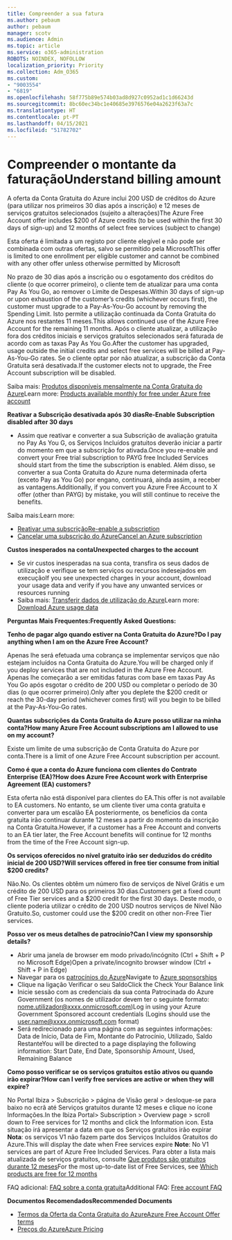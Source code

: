 ```yaml
---
title: Compreender a sua fatura
ms.author: pebaum
author: pebaum
manager: scotv
ms.audience: Admin
ms.topic: article
ms.service: o365-administration
ROBOTS: NOINDEX, NOFOLLOW
localization_priority: Priority
ms.collection: Adm_O365
ms.custom:
- "9003554"
- "6819"
ms.openlocfilehash: 58f775b89e574b03ad8d927c0952ad1c1d66243d
ms.sourcegitcommit: 8bc60ec34bc1e40685e3976576e04a2623f63a7c
ms.translationtype: HT
ms.contentlocale: pt-PT
ms.lasthandoff: 04/15/2021
ms.locfileid: "51782702"
---
```

# <a name="understand-billing-amount"></a><span data-ttu-id="b9164-102">Compreender o montante da faturação</span><span class="sxs-lookup"><span data-stu-id="b9164-102">Understand billing amount</span></span>

<span data-ttu-id="b9164-103">A oferta da Conta Gratuita do Azure inclui 200 USD de créditos do Azure (para utilizar nos primeiros 30 dias após a inscrição) e 12 meses de serviços gratuitos selecionados (sujeito a alterações)</span><span class="sxs-lookup"><span data-stu-id="b9164-103">The Azure Free Account offer includes $200 of Azure credits (to be used within the first 30 days of sign-up) and 12 months of select free services (subject to change)</span></span>

<span data-ttu-id="b9164-104">Esta oferta é limitada a um registo por cliente elegível e não pode ser combinada com outras ofertas, salvo se permitido pela Microsoft</span><span class="sxs-lookup"><span data-stu-id="b9164-104">This offer is limited to one enrollment per eligible customer and cannot be combined with any other offer unless otherwise permitted by Microsoft</span></span>

<span data-ttu-id="b9164-105">No prazo de 30 dias após a inscrição ou o esgotamento dos créditos do cliente (o que ocorrer primeiro), o cliente tem de atualizar para uma conta Pay As You Go, ao remover o Limite de Despesas.</span><span class="sxs-lookup"><span data-stu-id="b9164-105">Within 30 days of sign-up or upon exhaustion of the customer’s credits (whichever occurs first), the customer must upgrade to a Pay-As-You-Go account by removing the Spending Limit.</span></span> <span data-ttu-id="b9164-106">Isto permite a utilização continuada da Conta Gratuita do Azure nos restantes 11 meses.</span><span class="sxs-lookup"><span data-stu-id="b9164-106">This allows continued use of the Azure Free Account for the remaining 11 months.</span></span> <span data-ttu-id="b9164-107">Após o cliente atualizar, a utilização fora dos créditos iniciais e serviços gratuitos selecionados será faturada de acordo com as taxas Pay As You Go.</span><span class="sxs-lookup"><span data-stu-id="b9164-107">After the customer has upgraded, usage outside the initial credits and select free services will be billed at Pay-As-You-Go rates.</span></span> <span data-ttu-id="b9164-108">Se o cliente optar por não atualizar, a subscrição da Conta Gratuita será desativada.</span><span class="sxs-lookup"><span data-stu-id="b9164-108">If the customer elects not to upgrade, the Free Account subscription will be disabled.</span></span>

<span data-ttu-id="b9164-109">Saiba mais: [Produtos disponíveis mensalmente na Conta Gratuita do Azure](https://azure.microsoft.com/free/free-account-faq/)</span><span class="sxs-lookup"><span data-stu-id="b9164-109">Learn more: [Products available monthly for free under Azure free account](https://azure.microsoft.com/free/free-account-faq/)</span></span>

<span data-ttu-id="b9164-110">**Reativar a Subscrição desativada após 30 dias**</span><span class="sxs-lookup"><span data-stu-id="b9164-110">**Re-Enable Subscription disabled after 30 days**</span></span>

- <span data-ttu-id="b9164-111">Assim que reativar e converter a sua Subscrição de avaliação gratuita no Pay As You G, os Serviços Incluídos gratuitos deverão iniciar a partir do momento em que a subscrição for ativada.</span><span class="sxs-lookup"><span data-stu-id="b9164-111">Once you re-enable and convert your Free trial subscription to PAYG free Included Services should start from the time the subscription is enabled.</span></span> <span data-ttu-id="b9164-112">Além disso, se converter a sua Conta Gratuita do Azure numa determinada oferta (exceto Pay as You Go) por engano, continuará, ainda assim, a receber as vantagens.</span><span class="sxs-lookup"><span data-stu-id="b9164-112">Additionally, if you convert you Azure Free Account to X offer (other than PAYG) by mistake, you will still continue to receive the benefits.</span></span>

<span data-ttu-id="b9164-113">Saiba mais:</span><span class="sxs-lookup"><span data-stu-id="b9164-113">Learn more:</span></span> 
- [<span data-ttu-id="b9164-114">Reativar uma subscrição</span><span class="sxs-lookup"><span data-stu-id="b9164-114">Re-enable a subscription</span></span>](https://docs.microsoft.com/azure/billing/billing-subscription-become-disable?WT.mc_id=Portal-Microsoft_Azure_Support)
- [<span data-ttu-id="b9164-115">Cancelar uma subscrição do Azure</span><span class="sxs-lookup"><span data-stu-id="b9164-115">Cancel an Azure subscription</span></span>](https://docs.microsoft.com/azure/billing/billing-how-to-cancel-azure-subscription?WT.mc_id=Portal-Microsoft_Azure_Support)

<span data-ttu-id="b9164-116">**Custos inesperados na conta**</span><span class="sxs-lookup"><span data-stu-id="b9164-116">**Unexpected charges to the account**</span></span>

- <span data-ttu-id="b9164-117">Se vir custos inesperadas na sua conta, transfira os seus dados de utilização e verifique se tem serviços ou recursos indesejados em execução</span><span class="sxs-lookup"><span data-stu-id="b9164-117">If you see unexpected charges in your account, download your usage data and verify if you have any unwanted services or resources running</span></span>
- <span data-ttu-id="b9164-118">Saiba mais: [Transferir dados de utilização do Azure](https://docs.microsoft.com/azure/billing/billing-download-azure-invoice-daily-usage-date?WT.mc_id=Portal-Microsoft_Azure_Support#download-usage)</span><span class="sxs-lookup"><span data-stu-id="b9164-118">Learn more: [Download Azure usage data](https://docs.microsoft.com/azure/billing/billing-download-azure-invoice-daily-usage-date?WT.mc_id=Portal-Microsoft_Azure_Support#download-usage)</span></span>

<span data-ttu-id="b9164-119">**Perguntas Mais Frequentes:**</span><span class="sxs-lookup"><span data-stu-id="b9164-119">**Frequently Asked Questions:**</span></span>

<span data-ttu-id="b9164-120">**Tenho de pagar algo quando estiver na Conta Gratuita do Azure?**</span><span class="sxs-lookup"><span data-stu-id="b9164-120">**Do I pay anything when I am on the Azure Free Account?**</span></span>

<span data-ttu-id="b9164-121">Apenas lhe será efetuada uma cobrança se implementar serviços que não estejam incluídos na Conta Gratuita do Azure.</span><span class="sxs-lookup"><span data-stu-id="b9164-121">You will be charged only if you deploy services that are not included in the Azure Free Account.</span></span> <span data-ttu-id="b9164-122">Apenas lhe começarão a ser emitidas faturas com base em taxas Pay As You Go após esgotar o crédito de 200 USD ou completar o período de 30 dias (o que ocorrer primeiro).</span><span class="sxs-lookup"><span data-stu-id="b9164-122">Only after you deplete the $200 credit or reach the 30-day period (whichever comes first) will you begin to be billed at the Pay-As-You-Go rates.</span></span>

<span data-ttu-id="b9164-123">**Quantas subscrições da Conta Gratuita do Azure posso utilizar na minha conta?**</span><span class="sxs-lookup"><span data-stu-id="b9164-123">**How many Azure Free Account subscriptions am I allowed to use on my account?**</span></span>  

<span data-ttu-id="b9164-124">Existe um limite de uma subscrição de Conta Gratuita do Azure por conta.</span><span class="sxs-lookup"><span data-stu-id="b9164-124">There is a limit of one Azure Free Account subscription per account.</span></span>

<span data-ttu-id="b9164-125">**Como é que a conta do Azure funciona com clientes do Contrato Enterprise (EA)?**</span><span class="sxs-lookup"><span data-stu-id="b9164-125">**How does Azure Free Account work with Enterprise Agreement (EA) customers?**</span></span>  

<span data-ttu-id="b9164-126">Esta oferta não está disponível para clientes do EA.</span><span class="sxs-lookup"><span data-stu-id="b9164-126">This offer is not available to EA customers.</span></span> <span data-ttu-id="b9164-127">No entanto, se um cliente tiver uma conta gratuita e converter para um escalão EA posteriormente, os benefícios da conta gratuita irão continuar durante 12 meses a partir do momento da inscrição na Conta Gratuita.</span><span class="sxs-lookup"><span data-stu-id="b9164-127">However, if a customer has a Free Account and converts to an EA tier later, the Free Account benefits will continue for 12 months from the time of the Free Account sign-up.</span></span>

<span data-ttu-id="b9164-128">**Os serviços oferecidos no nível gratuito irão ser deduzidos do crédito inicial de 200 USD?**</span><span class="sxs-lookup"><span data-stu-id="b9164-128">**Will services offered in free tier consume from initial $200 credits?**</span></span>  

<span data-ttu-id="b9164-129">Não.</span><span class="sxs-lookup"><span data-stu-id="b9164-129">No.</span></span> <span data-ttu-id="b9164-130">Os clientes obtêm um número fixo de serviços de Nível Grátis e um crédito de 200 USD para os primeiros 30 dias.</span><span class="sxs-lookup"><span data-stu-id="b9164-130">Customers get a fixed count of Free Tier services and a $200 credit for the first 30 days.</span></span> <span data-ttu-id="b9164-131">Deste modo, o cliente poderia utilizar o crédito de 200 USD noutros serviços de Nível Não Gratuito.</span><span class="sxs-lookup"><span data-stu-id="b9164-131">So, customer could use the $200 credit on other non-Free Tier services.</span></span>

<span data-ttu-id="b9164-132">**Posso ver os meus detalhes de patrocínio?**</span><span class="sxs-lookup"><span data-stu-id="b9164-132">**Can I view my sponsorship details?**</span></span>

- <span data-ttu-id="b9164-133">Abrir uma janela de browser em modo privado/incógnito (Ctrl + Shift + P no Microsoft Edge)</span><span class="sxs-lookup"><span data-stu-id="b9164-133">Open a private/incognito browser window (Ctrl + Shift + P in Edge)</span></span>
- <span data-ttu-id="b9164-134">Navegar para os [patrocínios do Azure](http://www.microsoftazuresponsorships.com/)</span><span class="sxs-lookup"><span data-stu-id="b9164-134">Navigate to [Azure sponsorships](http://www.microsoftazuresponsorships.com/)</span></span>
- <span data-ttu-id="b9164-135">Clique na ligação Verificar o seu Saldo</span><span class="sxs-lookup"><span data-stu-id="b9164-135">Click the Check Your Balance link</span></span>
- <span data-ttu-id="b9164-136">Inicie sessão com as credenciais da sua conta Patrocinada do Azure Government (os nomes de utilizador devem ter o seguinte formato: nome.utilizador@xxxx.onmicrosoft.com)</span><span class="sxs-lookup"><span data-stu-id="b9164-136">Log in using your Azure Government Sponsored account credentials (Logins should use the user.name@xxxx.onmicrosoft.com format)</span></span>
- <span data-ttu-id="b9164-137">Será redirecionado para uma página com as seguintes informações: Data de Início, Data de Fim, Montante do Patrocínio, Utilizado, Saldo Restante</span><span class="sxs-lookup"><span data-stu-id="b9164-137">You will be directed to a page displaying the following information: Start Date, End Date, Sponsorship Amount, Used, Remaining Balance</span></span>

<span data-ttu-id="b9164-138">**Como posso verificar se os serviços gratuitos estão ativos ou quando irão expirar?**</span><span class="sxs-lookup"><span data-stu-id="b9164-138">**How can I verify free services are active or when they will expire?**</span></span>

<span data-ttu-id="b9164-139">No Portal Ibiza > Subscrição > página de Visão geral > desloque-se para baixo no ecrã até Serviços gratuitos durante 12 meses e clique no ícone Informações.</span><span class="sxs-lookup"><span data-stu-id="b9164-139">In the Ibiza Portal> Subscription > Overview page > scroll down to Free services for 12 months and click the Information icon.</span></span> <span data-ttu-id="b9164-140">Esta situação irá apresentar a data em que os Serviços gratuitos irão expirar **Nota**: os serviços V1 não fazem parte dos Serviços Incluídos Gratuitos do Azure.</span><span class="sxs-lookup"><span data-stu-id="b9164-140">This will display the date when Free services expire **Note**: No V1 services are part of Azure Free Included Services.</span></span> <span data-ttu-id="b9164-141">Para obter a lista mais atualizada de serviços gratuitos, consulte [Que produtos são gratuitos durante 12 meses](http://www.microsoftazuresponsorships.com/)</span><span class="sxs-lookup"><span data-stu-id="b9164-141">For the most up-to-date list of Free Services, see [Which products are free for 12 months](http://www.microsoftazuresponsorships.com/)</span></span>

<span data-ttu-id="b9164-142">FAQ adicional: [FAQ sobre a conta gratuita](https://azure.microsoft.com/free/free-account-faq/)</span><span class="sxs-lookup"><span data-stu-id="b9164-142">Additional FAQ: [Free account FAQ](https://azure.microsoft.com/free/free-account-faq/)</span></span>

<span data-ttu-id="b9164-143">**Documentos Recomendados**</span><span class="sxs-lookup"><span data-stu-id="b9164-143">**Recommended Documents**</span></span>

- [<span data-ttu-id="b9164-144">Termos da Oferta da Conta Gratuita do Azure</span><span class="sxs-lookup"><span data-stu-id="b9164-144">Azure Free Account Offer terms</span></span>](https://azure.microsoft.com/offers/ms-azr-0044p/)
- [<span data-ttu-id="b9164-145">Preços do Azure</span><span class="sxs-lookup"><span data-stu-id="b9164-145">Azure Pricing</span></span>](https://azure.microsoft.com/pricing/)